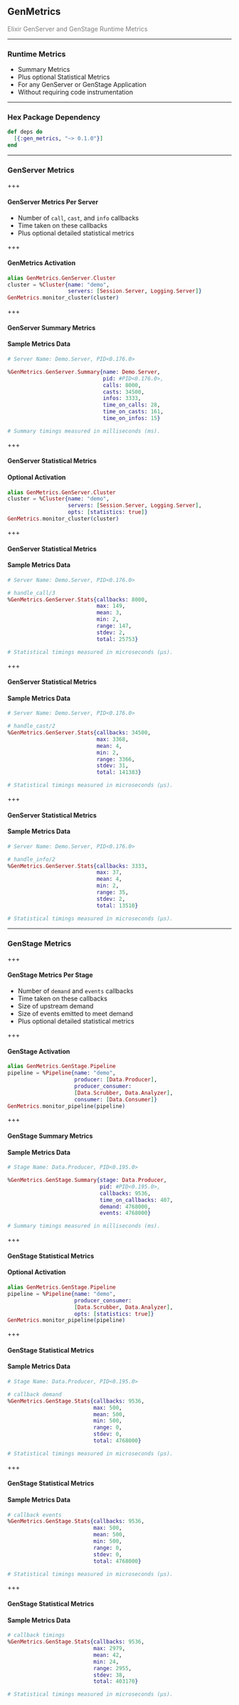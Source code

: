 ## GenMetrics

<span style="color:gray">Elixir GenServer and GenStage Runtime Metrics</span>

---

### Runtime Metrics

- Summary Metrics
- Plus optional Statistical Metrics
- For any GenServer or GenStage Application
- Without requiring code instrumentation <!-- .element: class="fragment" -->

---

### Hex Package Dependency

```elixir
def deps do
  [{:gen_metrics, "~> 0.1.0"}]
end
```

---

### GenServer Metrics

+++

#### GenServer Metrics Per Server

- Number of `call`, `cast`, and `info` callbacks
- Time taken on these callbacks
- Plus optional detailed statistical metrics

+++

#### GenMetrics Activation

```elixir
alias GenMetrics.GenServer.Cluster
cluster = %Cluster{name: "demo",
                   servers: [Session.Server, Logging.Server]}
GenMetrics.monitor_cluster(cluster)
```

+++

#### GenServer Summary Metrics

#### Sample Metrics Data

```elixir
# Server Name: Demo.Server, PID<0.176.0>

%GenMetrics.GenServer.Summary{name: Demo.Server,
                              pid: #PID<0.176.0>,
                              calls: 8000,
                              casts: 34500,
                              infos: 3333,
                              time_on_calls: 28,
                              time_on_casts: 161,
                              time_on_infos: 15}

# Summary timings measured in milliseconds (ms).
```

+++

#### GenServer Statistical Metrics

#### Optional Activation

```elixir
alias GenMetrics.GenServer.Cluster
cluster = %Cluster{name: "demo",
                   servers: [Session.Server, Logging.Server],
                   opts: [statistics: true]}
GenMetrics.monitor_cluster(cluster)
```

+++

#### GenServer Statistical Metrics

#### Sample Metrics Data

```elixir
# Server Name: Demo.Server, PID<0.176.0>

# handle_call/3
%GenMetrics.GenServer.Stats{callbacks: 8000,
                            max: 149,
                            mean: 3,
                            min: 2,
                            range: 147,
                            stdev: 2,
                            total: 25753}

# Statistical timings measured in microseconds (µs).
```

+++

#### GenServer Statistical Metrics

#### Sample Metrics Data

```elixir
# Server Name: Demo.Server, PID<0.176.0>

# handle_cast/2
%GenMetrics.GenServer.Stats{callbacks: 34500,
                            max: 3368,
                            mean: 4,
                            min: 2,
                            range: 3366,
                            stdev: 31,
                            total: 141383}

# Statistical timings measured in microseconds (µs).
```

+++

#### GenServer Statistical Metrics

#### Sample Metrics Data

```elixir
# Server Name: Demo.Server, PID<0.176.0>

# handle_info/2
%GenMetrics.GenServer.Stats{callbacks: 3333,
                            max: 37,
                            mean: 4,
                            min: 2,
                            range: 35,
                            stdev: 2,
                            total: 13510}

# Statistical timings measured in microseconds (µs).
```

---

### GenStage Metrics

+++

#### GenStage Metrics Per Stage

- Number of `demand` and `events` callbacks
- Time taken on these callbacks
- Size of upstream demand
- Size of events emitted to meet demand
- Plus optional detailed statistical metrics

+++

#### GenStage Activation

```elixir
alias GenMetrics.GenStage.Pipeline
pipeline = %Pipeline{name: "demo",
                     producer: [Data.Producer],
                     producer_consumer:
                     [Data.Scrubber, Data.Analyzer],
                     consumer: [Data.Consumer]}
GenMetrics.monitor_pipeline(pipeline)
```

+++

#### GenStage Summary Metrics

#### Sample Metrics Data

```elixir
# Stage Name: Data.Producer, PID<0.195.0>

%GenMetrics.GenStage.Summary{stage: Data.Producer,
                             pid: #PID<0.195.0>,
                             callbacks: 9536,
                             time_on_callbacks: 407,
                             demand: 4768000,
                             events: 4768000}

# Summary timings measured in milliseconds (ms).
```

+++

#### GenStage Statistical Metrics

#### Optional Activation

```elixir
alias GenMetrics.GenStage.Pipeline
pipeline = %Pipeline{name: "demo",
                     producer_consumer:
                     [Data.Scrubber, Data.Analyzer],
                     opts: [statistics: true]}
GenMetrics.monitor_pipeline(pipeline)
```

+++

#### GenStage Statistical Metrics

#### Sample Metrics Data

```elixir
# Stage Name: Data.Producer, PID<0.195.0>

# callback demand
%GenMetrics.GenStage.Stats{callbacks: 9536,
                           max: 500,
                           mean: 500,
                           min: 500,
                           range: 0,
                           stdev: 0,
                           total: 4768000}

# Statistical timings measured in microseconds (µs).
```

+++

#### GenStage Statistical Metrics

#### Sample Metrics Data

```elixir
# callback events
%GenMetrics.GenStage.Stats{callbacks: 9536,
                           max: 500,
                           mean: 500,
                           min: 500,
                           range: 0,
                           stdev: 0,
                           total: 4768000}

# Statistical timings measured in microseconds (µs).
```

+++

#### GenStage Statistical Metrics

#### Sample Metrics Data

```elixir
# callback timings
%GenMetrics.GenStage.Stats{callbacks: 9536,
                           max: 2979,
                           mean: 42,
                           min: 24,
                           range: 2955,
                           stdev: 38,
                           total: 403170}

# Statistical timings measured in microseconds (µs).
```